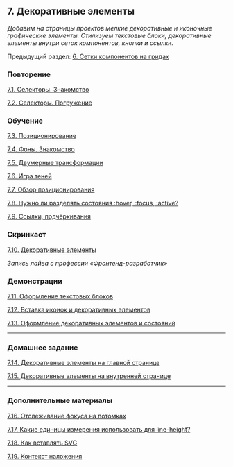 
## 7. Декоративные элементы

*Добавим на страницы проектов мелкие декоративные и иконочные графические элементы. Стилизуем текстовые блоки, декоративные элементы внутри сеток компонентов, кнопки и ссылки.*

Предыдущий раздел:  [6. Сетки компонентов на гридах](m1-p6-grid.md)

### Повторение

[7.1. Селекторы. Знакомство](https://up.htmlacademy.ru/profession/frontender-lite/2/lite-htmlcss/2/module/7/item/1)

[7.2. Селекторы. Погружение](https://up.htmlacademy.ru/profession/frontender-lite/2/lite-htmlcss/2/module/7/item/2)

### Обучение

[7.3. Позиционирование](https://up.htmlacademy.ru/profession/frontender-lite/2/lite-htmlcss/2/module/7/item/3)

[7.4. Фоны. Знакомство](https://up.htmlacademy.ru/profession/frontender-lite/2/lite-htmlcss/2/module/7/item/4)

[7.5. Двумерные трансформации](https://up.htmlacademy.ru/profession/frontender-lite/2/lite-htmlcss/2/module/7/item/5)

[7.6. Игра теней](https://up.htmlacademy.ru/profession/frontender-lite/2/lite-htmlcss/2/module/7/item/6) 

[7.7. Обзор позиционирования](https://up.htmlacademy.ru/profession/frontender-lite/2/lite-htmlcss/2/module/7/item/7)

[7.8. Нужно ли разделять состояния :hover, :focus, :active?](https://up.htmlacademy.ru/profession/frontender-lite/2/lite-htmlcss/2/module/7/item/8)

[7.9. Ссылки, подчёркивания](https://up.htmlacademy.ru/profession/frontender-lite/2/lite-htmlcss/2/module/7/item/9)

### Скринкаст

[7.10. Декоративные элементы](https://up.htmlacademy.ru/profession/frontender-lite/2/lite-htmlcss/2/module/7/item/10)

*Запись лайва с профессии «Фронтенд-разработчик»*

### Демонстрации

[7.11. Оформление текстовых блоков](https://up.htmlacademy.ru/profession/frontender-lite/2/lite-htmlcss/2/demos/7507)

[7.12. Вставка иконок и декоративных элементов](https://up.htmlacademy.ru/profession/frontender-lite/2/lite-htmlcss/2/demos/7509)

[7.13. Оформление декоративных элементов и состояний](https://up.htmlacademy.ru/profession/frontender-lite/2/lite-htmlcss/2/demos/7511)
***

### Домашнее задание

[7.14. Декоративные элементы на главной странице](https://up.htmlacademy.ru/profession/frontender-lite/2/lite-htmlcss/2/tasks/11)

[7.15. Декоративные элементы на внутренней странице](https://up.htmlacademy.ru/profession/frontender-lite/2/lite-htmlcss/2/tasks/12)

***

### Дополнительные материалы

[7.16. Отслеживание фокуса на потомках](https://up.htmlacademy.ru/profession/frontender-lite/2/lite-htmlcss/2/module/7/item/16)

[7.17. Какие единицы измерения использовать для line-height?](https://up.htmlacademy.ru/profession/frontender-lite/2/lite-htmlcss/2/module/7/item/17)

[7.18. Как вставлять SVG](https://up.htmlacademy.ru/profession/frontender-lite/2/lite-htmlcss/2/module/7/item/18)

[7.19. Контекст наложения](https://up.htmlacademy.ru/profession/frontender-lite/2/lite-htmlcss/2/module/7/item/19)
